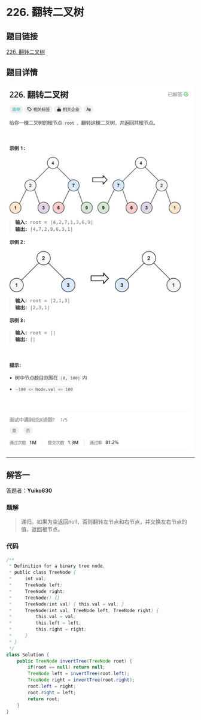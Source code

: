 # 226. 翻转二叉树
## 题目链接  
[226. 翻转二叉树](https://leetcode.cn/problems/invert-binary-tree/description/)
## 题目详情
![题目图片](Img/226.png)

***
## 解答一
答题者：**Yuiko630**

### 题解
>递归。如果为空返回null，否则翻转左节点和右节点，并交换左右节点的值，返回根节点。

### 代码
``` Java
/**
 * Definition for a binary tree node.
 * public class TreeNode {
 *     int val;
 *     TreeNode left;
 *     TreeNode right;
 *     TreeNode() {}
 *     TreeNode(int val) { this.val = val; }
 *     TreeNode(int val, TreeNode left, TreeNode right) {
 *         this.val = val;
 *         this.left = left;
 *         this.right = right;
 *     }
 * }
 */
class Solution {
    public TreeNode invertTree(TreeNode root) {
        if(root == null) return null;
        TreeNode left = invertTree(root.left);
        TreeNode right = invertTree(root.right);
        root.left = right;
        root.right = left;
        return root;
    }
}
```


